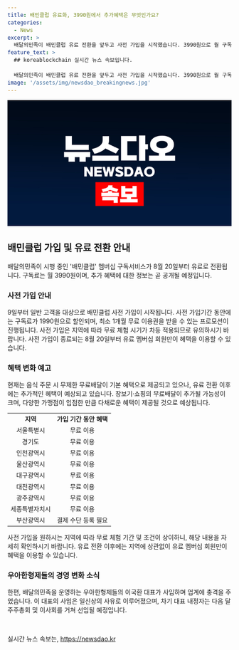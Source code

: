 ```yaml
---
title: 배민클럽 유료화, 3990원에서 추가혜택은 무엇인가요?
categories:
  - News
excerpt: >
  배달의민족이 배민클럽 유료 전환을 앞두고 사전 가입을 시작했습니다. 3990원으로 월 구독료를 부담할 수 있으며, 이에 앞서 사전 가입 기간에는 1990원으로 할인된 가격과 1개월 무료 이용권이 제공됩니다. 추가 혜택은 조만간 공개될 예정이며, 현재는 무제한 무료 배달이 제공됩니다. 또한, 우아한형제들의 이국환 대표가 사임하고, 차기 대표 내정자가 다음 달 주주총회를 통해 선임될 예정입니다. 4,000억원 이상의 배당금을 챙긴 딜리버리히어로의 독일 본사도 주목할 만 합니다.
feature_text: >
  ## koreablockchain 실시간 뉴스 속보입니다.

  배달의민족이 배민클럽 유료 전환을 앞두고 사전 가입을 시작했습니다. 3990원으로 월 구독료를 부담할 수 있으며, 이에 앞서 사전 가입 기간에는 1990원으로 할인된 가격과 1개월 무료 이용권이 제공됩니다. 추가 혜택은 조만간 공개될 예정이며, 현재는 무제한 무료 배달이 제공됩니다. 또한, 우아한형제들의 이국환 대표가 사임하고, 차기 대표 내정자가 다음 달 주주총회를 통해 선임될 예정입니다. 4,000억원 이상의 배당금을 챙긴 딜리버리히어로의 독일 본사도 주목할 만 합니다.
image: '/assets/img/newsdao_breakingnews.jpg'
---
```


<p><img src="/assets/img/newsdao_breakingnews.jpg" alt="koreablockchain 속보" /></p>

<h2 data-ke-size="size26">배민클럽 가입 및 유료 전환 안내</h2>

<p data-ke-size="size16">배달의민족이 시행 중인 '배민클럽' 멤버십 구독서비스가 8월 20일부터 유료로 전환됩니다. 구독료는 월 3990원이며, 추가 혜택에 대한 정보는 곧 공개될 예정입니다.</p>

<h3>사전 가입 안내</h3>

<p data-ke-size="size16">9일부터 일반 고객을 대상으로 배민클럽 사전 가입이 시작됩니다. 사전 가입기간 동안에는 구독료가 1990원으로 할인되며, 최소 1개월 무료 이용권을 받을 수 있는 프로모션이 진행됩니다. 사전 가입은 지역에 따라 무료 체험 시기가 차등 적용되므로 유의하시기 바랍니다. 사전 가입이 종료되는 8월 20일부터 유료 멤버십 회원만이 혜택을 이용할 수 있습니다.</p>

<h3>혜택 변화 예고</h3>

<p data-ke-size="size16">현재는 음식 주문 시 무제한 무료배달이 기본 혜택으로 제공되고 있으나, 유료 전환 이후에는 추가적인 혜택이 예상되고 있습니다. 장보기·쇼핑의 무료배달이 추가될 가능성이 크며, 다양한 가맹점이 입점한 만큼 다채로운 혜택이 제공될 것으로 예상됩니다.</p>

<table>
  <tr>
    <td style="text-align: center; height: 17px;"><b>지역</b></td>
    <td style="text-align: center; height: 17px;"><b>가입 기간 동안 혜택</b></td>
  </tr>
  <tr>
    <td style="text-align: center; height: 17px;">서울특별시</td>
    <td style="text-align: center; height: 17px;">무료 이용</td>
  </tr>
  <tr>
    <td style="text-align: center; height: 17px;">경기도</td>
    <td style="text-align: center; height: 17px;">무료 이용</td>
  </tr>
  <tr>
    <td style="text-align: center; height: 17px;">인천광역시</td>
    <td style="text-align: center; height: 17px;">무료 이용</td>
  </tr>
  <tr>
    <td style="text-align: center; height: 17px;">울산광역시</td>
    <td style="text-align: center; height: 17px;">무료 이용</td>
  </tr>
  <tr>
    <td style="text-align: center; height: 17px;">대구광역시</td>
    <td style="text-align: center; height: 17px;">무료 이용</td>
  </tr>
  <tr>
    <td style="text-align: center; height: 17px;">대전광역시</td>
    <td style="text-align: center; height: 17px;">무료 이용</td>
  </tr>
  <tr>
    <td style="text-align: center; height: 17px;">광주광역시</td>
    <td style="text-align: center; height: 17px;">무료 이용</td>
  </tr>
  <tr>
    <td style="text-align: center; height: 17px;">세종특별자치시</td>
    <td style="text-align: center; height: 17px;">무료 이용</td>
  </tr>
  <tr>
    <td style="text-align: center; height: 17px;">부산광역시</td>
    <td style="text-align: center; height: 17px;">결제 수단 등록 필요</td>
  </tr>
</table>

<p data-ke-size="size16">사전 가입을 원하시는 지역에 따라 무료 체험 기간 및 조건이 상이하니, 해당 내용을 자세히 확인하시기 바랍니다. 유료 전환 이후에는 지역에 상관없이 유료 멤버십 회원만이 혜택을 이용할 수 있습니다.</p>

<h3>우아한형제들의 경영 변화 소식</h3>

<p data-ke-size="size16">한편, 배달의민족을 운영하는 우아한형제들의 이국환 대표가 사임하며 업계에 충격을 주었습니다. 이 대표의 사임은 일신상의 사유로 이루어졌으며, 차기 대표 내정자는 다음 달 주주총회 및 이사회를 거쳐 선임될 예정입니다.</p>

<p data-ke-size="size16">&nbsp;</p>
실시간 뉴스 속보는, <a href="https://newsdao.kr" rel="dofollow">https://newsdao.kr</a>


